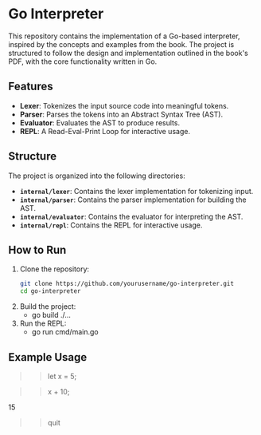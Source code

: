 # Go Interpreter

This repository contains the implementation of a Go-based interpreter, inspired by the concepts and examples from the book. The project is structured to follow the design and implementation outlined in the book's PDF, with the core functionality written in Go.

## Features

- **Lexer**: Tokenizes the input source code into meaningful tokens.
- **Parser**: Parses the tokens into an Abstract Syntax Tree (AST).
- **Evaluator**: Evaluates the AST to produce results.
- **REPL**: A Read-Eval-Print Loop for interactive usage.

## Structure

The project is organized into the following directories:

- **`internal/lexer`**: Contains the lexer implementation for tokenizing input.
- **`internal/parser`**: Contains the parser implementation for building the AST.
- **`internal/evaluator`**: Contains the evaluator for interpreting the AST.
- **`internal/repl`**: Contains the REPL for interactive usage.

## How to Run

1. Clone the repository:
   ```bash
   git clone https://github.com/yourusername/go-interpreter.git
   cd go-interpreter
2. Build the project:
    - go build ./...
2. Run the REPL:
    - go run cmd/main.go

## Example Usage
>> let x = 5;

>> x + 10;

15

>> quit